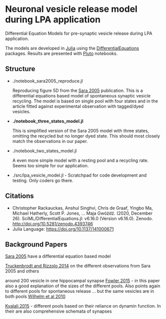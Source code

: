 # Neuronal vesicle release model during LPA application

Differential Equation Models for pre-synaptic vesicle release during LPA application.

The models are developed in [Julia](https://julialang.org/) using the [DifferentialEquations](https://juliapackages.com/p/differentialequations) packages. Results are presented with [Pluto](https://github.com/fonsp/Pluto.jl) notebooks.

## Structure

- ./notebook_sara2005_reproduce.jl 

    Reproducing figure 5D from the [Sara 2005](https://www.sciencedirect.com/science/article/pii/S0896627305000693?via%3Dihub) publication.
    This is a differential equations based model of spontaneous synaptic vesicle recycling. 
    The model is based on single pool with four states and in the article fitted against experimental observation with tagged/dyed vesicles.

- **./notebook_three_states_model.jl**

    This is simplified version of the Sara 2005 model with three states, omitting the recycled but no longer dyed state. This should most closely match the observations in our paper.

- ./notebook_two_states_model.jl

    A even more simple model with a resting pool and a recycling rate. Seems too simple for our application.

- ./src/lpa_vesicle_model.jl - Scratchpad for code development and testing. Only coders go there.


## Citations

- Christopher Rackauckas, Anshul Singhvi, Chris de Graaf, Yingbo Ma, Michael Hatherly, Scott P. Jones, … Maja Gwóźdź. (2020, December 26). SciML/DifferentialEquations.jl: v6.16.0 (Version v6.16.0). Zenodo. http://doi.org/10.5281/zenodo.4393746
- Julia Language: https://doi.org/10.1137/141000671


## Background Papers

[Sara 2005](https://www.sciencedirect.com/science/article/pii/S0896627305000693?via%3Dihub) have a differential equation based model

[Truckenbrodt and Rizzolo 2014](https://www.frontiersin.org/articles/10.3389/fncel.2014.00409/full) on the different observations from Sara 2005 and others

around 200 vesicle in one hippocampal synapse [Fowler 2015](https://www.sciencedirect.com/science/article/pii/S0014482715000920?via%3Dihub) - in this paper also a good explanation of the sizes of the different pools. Also points again to different pools for spontaneous release  ... but the same vesicles are in both pools [Wilhelm et al 2010](https://www.nature.com/articles/nn.2690)


[Kvalali 2015](https://www.nature.com/articles/nrn3875) - different pools based on their reliance on dynamin function. In their are also comprehensive schemata of synapses